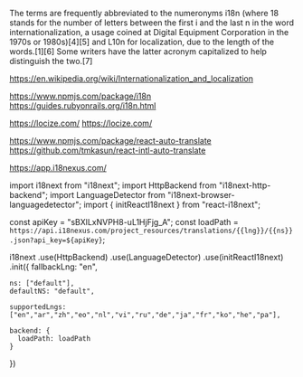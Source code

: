 The terms are frequently abbreviated to the numeronyms i18n (where 18 stands for the number of letters between the first i and the last n in the word internationalization, a usage coined at Digital Equipment Corporation in the 1970s or 1980s)[4][5] and L10n for localization, due to the length of the words.[1][6] Some writers have the latter acronym capitalized to help distinguish the two.[7]

https://en.wikipedia.org/wiki/Internationalization_and_localization


https://www.npmjs.com/package/i18n
https://guides.rubyonrails.org/i18n.html

https://locize.com/
https://locize.com/


https://www.npmjs.com/package/react-auto-translate
https://github.com/tmkasun/react-intl-auto-translate


https://app.i18nexus.com/


import i18next from "i18next";
import HttpBackend from "i18next-http-backend";
import LanguageDetector from "i18next-browser-languagedetector";
import { initReactI18next } from "react-i18next";

const apiKey = "sBXlLxNVPH8-uL1HjFjg_A";
const loadPath = `https://api.i18nexus.com/project_resources/translations/{{lng}}/{{ns}}.json?api_key=${apiKey}`;

i18next
  .use(HttpBackend)
  .use(LanguageDetector)
  .use(initReactI18next)
  .init({
    fallbackLng: "en",

    ns: ["default"],
    defaultNS: "default",

    supportedLngs: ["en","ar","zh","eo","nl","vi","ru","de","ja","fr","ko","he","pa"],
    
    backend: {
      loadPath: loadPath
    }
  })